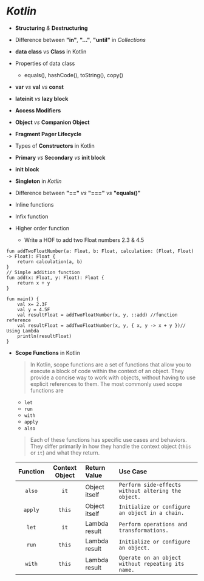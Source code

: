 # *Kotlin*

- **Structuring** *&* **Destructuring**
- Difference between **"in"**, **"..."**, **"until"** in *Collections*
- **data class** vs **Class** in Kotlin
- Properties of data class
  - equals(), hashCode(), toString(), copy()
- **var** *vs* **val** *vs* **const**
- **lateinit** *vs* **lazy block**
- **Access Modifiers**
- **Object** *vs* **Companion Object**
- **Fragment Pager Lifecycle**
- Types of **Constructors** in Kotlin
- **Primary** *vs* **Secondary** *vs* **init block**
- **init block**
- **Singleton** in *Kotlin*
- Difference between **"=="** *vs* **"==="** *vs* **"equals()"**

- Inline functions
- Infix function
- Higher order function
  - Write a HOF to add two Float numbers 2.3 & 4.5
```
fun addTwoFloatNumber(a: Float, b: Float, calculation: (Float, Float) -> Float): Float {
    return calculation(a, b)
}
// Simple addition function
fun add(x: Float, y: Float): Float {
    return x + y
}

fun main() {
    val x= 2.3F
    val y = 4.5F
    val resultFloat = addTwoFloatNumber(x, y, ::add) //function reference
    val resultFloat = addTwoFloatNumber(x, y, { x, y -> x + y })// Using Lambda
    println(resultFloat)
}
```
- **Scope Functions** in Kotlin
    > In Kotlin, scope functions are a set of functions that allow you to execute a block of code within the context of an object. They provide a concise way to work with objects, without having to use explicit references to them. The most commonly used scope functions are
    - `let`
    - `run`
    - `with`
    - `apply`
    - `also`
    > Each of these functions has specific use cases and behaviors. They differ primarily in how they handle the context object (`this` or `it`) and what they return.
    
    | Function | Context Object | Return Value  | Use Case                                            |
    | :------: | :------------: | :------------ | :-------------------------------------------------- |
    |  `also`  |      `it`      | Object itself | `Perform side-effects without altering the object.` |
    | `apply`  |     `this`     | Object itself | `Initialize or configure an object in a chain.`     |
    |  `let`   |      `it`      | Lambda result | `Perform operations and transformations.`           |
    |  `run`   |     `this`     | Lambda result | `Initialize or configure an object.`                |
    |  `with`  |     `this`     | Lambda result | `Operate on an object without repeating its name.`  |
    
    


